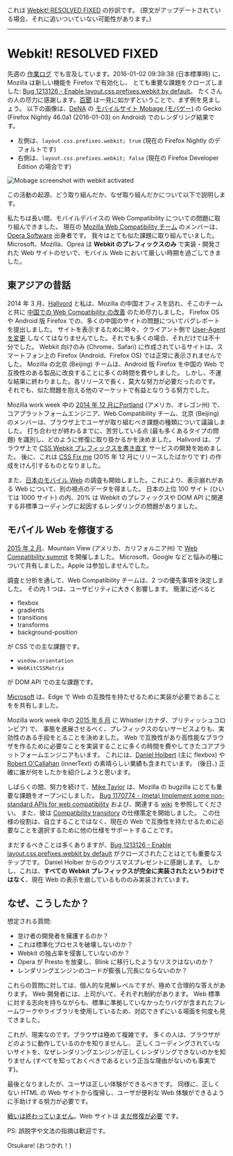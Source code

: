 これは [Webkit! RESOLVED FIXED](http://www.otsukare.info/2016/01/04/webkit-resolved-fixed) の抄訳です。
(原文がアップデートされている場合、それに追いついていない可能性があります。)
- - -

# Webkit! RESOLVED FIXED

先週の [作業ログ](http://www.otsukare.info/2016/01/02/worklog-new-year) でも言及しています。2016-01-02 09:39:38 (日本標準時) に、Mozilla は新しい機能を Firefox で有効化し、
とても重要な課題をクローズしました: [Bug 1213126 - Enable layout.css.prefixes.webkit by default](https://bugzilla.mozilla.org/show_bug.cgi?id=1213126)。
たくさんの人の尽力に感謝します。[百聞](http://idlewords.com/talks/website_obesity.htm) は一見に如かずということで、まず例を見ましょう。
以下の画像は、[DeNA](http://www.denagames.com/) の [モバイルサイト Mobage (モバゲー)](http://sp.mbga.jp/) の Gecko (Firefox Nightly 46.0a1 (2016-01-03) on Android) でのレンダリング結果です。
- 左側は、`layout.css.prefixes.webkit; true` (現在の Firefox Nightly のデフォルトです)
- 右側は、`layout.css.prefixes.webkit; false` (現在の Firefox Developer Edition の場合です)

![Mobage screenshot with webkit activated](http://www.otsukare.info/images/20160104-mbga.png)

この活動の起源、どう取り組んだか、なぜ取り組んだかについて以下で説明します。

私たちは長い間、モバイルデバイスの Web Compatibility についての問題に取り組んできました。
現在の [Mozilla Web Compatibility チーム](https://wiki.mozilla.org/Compatibility) のメンバーは、[Opera Software](http://www.opera.com/) 出身者です。
我々はとても似た課題に取り組んでいました。
Microsoft、Mozilla、Oprea は **Webkit のプレフィックスのみ** で実装・開発された Web サイトのせいで、モバイル Web において厳しい時期を過ごしてきました。

## 東アジアの昔話
2014 年 3 月、[Hallvord](http://www.whatcouldbewrong.com/about/) と私は、Mozilla の中国オフィスを訪れ、そこのチームと共に [中国での Web Compatibility の改善](http://www.otsukare.info/2014/03/24/webcompat-china) のため尽力しました。
Firefox OS や Android 版 Firefox での、多くの中国のサイトの問題についてバグレポートを提出しました。
サイトを表示するために時々、クライアント側で [User-Agent を変更](http://www.otsukare.info/2013/11/08/ua-override) しなくてはなりませんでした。それでも多くの場合、それだけでは不十分でした。
Webkit 向けのみ (Chrome、Safari) に作成されているサイトは、スマートフォン上の Firefox (Android、Firefox OS) では正常に表示されませんでした。
Mozilla の北京 (Beijing) チームは、Android 版 Firefox を中国の Web で互換性のある製品に改良することに多くの時間を費やしました。
しかし、不運な結果に終わりました。各リリースで長く、莫大な努力が必要だったのです。
それでも、似た問題を抱える他のマーケットで有益となりうる努力でした。

Mozilla work week 中の [2014 年 12 月にPortland](https://wiki.mozilla.org/Compatibility/Mobile/2014-12-02) (アメリカ、オレゴン州) で、コアプラットフォームエンジニア、Web Compatibility チーム、北京 (Beijing) のメンバーは、ブラウザ上でユーザが取り組むべき課題の種類について議論しました。
打ち合わせが終わるまでに、苦労している点 (最も多くあるタイプの問題) を識別し、どのように修復に取り掛かるかを決めました。
Hallvord は、ブラウザ上で [CSS Webkit プレフィックスを書き直す](https://bugzilla.mozilla.org/show_bug.cgi?id=1107378) サービスの開発を始めました。
後に、これは [CSS Fix me](https://webcompat.com/tools/cssfixme) (2015 年 12 月にリリースしたばかりです) の作成をけん引するものとなりました。

また、[日本のモバイル Web](http://www.otsukare.info/2015/04/17/web-compatibility-japan) の調査も開始しました。これにより、表示崩れがある Web について、別の視点のデータを得ました。
日本の上位 100 サイト (ひいては 1000 サイト) の内、20% は Webkit のプレフィックスや DOM API に関連する非標準コーディングに起因するレンダリングの問題がありました。

## モバイル Web を修復する
[2015 年 2 月](http://www.otsukare.info/2015/02/25/webcompat-summit-2015)、Mountain View (アメリカ、カリフォルニア州) で [Web Compatibility summit](https://wiki.mozilla.org/WebCompat_Summit_%282015%29) を開催しました。
Microsoft、Google などと悩みの種について共有しました。Apple は参加しませんでした。

調査と分析を通して、Web Compatibility チームは、2 つの優先事項を決定しました。
その内 1 つは、ユーザビリティに大きく影響します。
簡潔に述べると
- flexbox
- gradients
- transitions
- transforms
- background-position

が CSS での主な課題です。

- `window.orientation`
- `WebKitCSSMatrix`

が DOM API での主な課題です。

[Microsoft](https://docs.google.com/spreadsheets/d/173d1p3LkW_LWk-VMnrxGPhTobtKSpED30Fys5ZJLttA/edit?pli=1#gid=51341101) は、Edge で Web の互換性を持たせるために実装が必要であることをを共有しました。

Mozilla work week 中の [2015 年 6 月](https://wiki.mozilla.org/Compatibility/Mobile/2015-06-work-week) に Whistler (カナダ、ブリティッシュコロンビア) で、
事態を進展させるべく、プレフィックスのないサービスよりも、実効性のある手段をとることを決めました。
Web で互換性があり高性能なブラウザを作るために必要なことを実装することに多くの時間を費やしてきたコアプラットフォームエンジニアもいます。
これには、[Daniel Holbert](http://blog.dholbert.org/) (主に flexbox) や [Robert O'Callahan](http://robert.ocallahan.org/) (innerText) の素晴らしい業績も含まれています。
(後日、) 正確に誰が何をしたかを紹介しようと思います。

しばらくの間、努力を続けて、[Mike Taylor](https://miketaylr.com/posts/) は、Mozilla の bugzilla にとても重要な課題をオープンにしました。
[Bug 1170774 - (meta) Implement some non-standard APIs for web compatibility](https://bugzilla.mozilla.org/show_bug.cgi?id=1170774) および、関連する [wiki](https://wiki.mozilla.org/Compatibility/Mobile/Non_Standard_Compatibility) を参照してください。
また、彼は [Compatibility transitory](https://compat.spec.whatwg.org/) の仕様策定を開始しました。
この仕様の役割は、自立することではなく、現在の Web で互換性を持たせるために必要なことを選択するために他の仕様をサポートすることです。

まだするべきことは多くありますが、[Bug 1213126 - Enable layout.css.prefixes.webkit by default](https://bugzilla.mozilla.org/show_bug.cgi?id=1213126) がクローズされたことはとても重要なステップです。
Daniel Holber からのクリスマスプレゼントに感謝します。
しかし、これは、**すべての Webkit プレフィックスが完全に実装されたというわけではなく**、現在 Web の表示を崩しているもののみ実装されています。

## なぜ、こうしたか？
想定される質問:
- 怠け者の開発者を擁護するのか？
- これは標準化プロセスを破壊しないのか？
- Webkit の独占率を侵害していないのか？
- Opera が Presto を放棄し、Blink に移行したようなリスクはないのか？
- レンダリングエンジンのコードが膨張し冗長にならないのか？

これらの質問に対しては、個人的な見解レベルですが、極めて合理的な答えがあります。
Web 開発者には、上司がいて、それぞれ制約があります。
Web 標準に対する志向を持ちながらも、標準に準拠していなかったりバグが含まれたフレームワークやライブラリを使用しているため、対応できずにいる場面を何度も見てきました。

これが、現実なのです。ブラウザは極めて複雑です。
多くの人は、ブラウザがどのように動作しているのかを知りませんし、
正しくコーディングされていないサイトを、なぜレンダリングエンジンが正しくレンダリングできないのかを知りません (すべてを知っておくべきであるという正当な理由がないのも事実です)。

最後となりましたが、ユーザは正しい体験ができるべきです。
同様に、正しくない HTML の Web サイトから復帰し、ユーザが便利な Web 体験ができるように手助けする努力が必要です。

[戦いは終わっていません](https://webcompat.com/)。Web サイトは [まだ修復が必要](https://webcompat.com/tools/cssfixme) です。

PS: 誤脱字や文法の指摘は歓迎です。

Otsukare! (おつかれ！)
